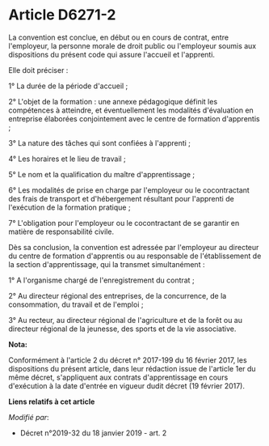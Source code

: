 # Article D6271-2

La convention est conclue, en début ou en cours de contrat, entre l'employeur, la personne morale de droit public ou
l'employeur soumis aux dispositions du présent code qui assure l'accueil et l'apprenti.

Elle doit préciser :

1° La durée de la période d'accueil ;

2° L'objet de la formation : une annexe pédagogique définit les compétences à atteindre, et éventuellement les modalités
d'évaluation en entreprise élaborées conjointement avec le centre de formation d'apprentis ;

3° La nature des tâches qui sont confiées à l'apprenti ;

4° Les horaires et le lieu de travail ;

5° Le nom et la qualification du maître d'apprentissage ;

6° Les modalités de prise en charge par l'employeur ou le cocontractant des frais de transport et d'hébergement résultant
pour l'apprenti de l'exécution de la formation pratique ;

7° L'obligation pour l'employeur ou le cocontractant de se garantir en matière de responsabilité civile.

Dès sa conclusion, la convention est adressée par l'employeur au directeur du centre de formation d'apprentis ou au
responsable de l'établissement de la section d'apprentissage, qui la transmet simultanément :

1° A l'organisme chargé de l'enregistrement du contrat ;

2° Au directeur régional des entreprises, de la concurrence, de la consommation, du travail et de l'emploi ;

3° Au recteur, au directeur régional de l'agriculture et de la forêt ou au directeur régional de la jeunesse, des sports et
de la vie associative.

**Nota:**

Conformément à l'article 2 du décret n° 2017-199 du 16 février 2017, les dispositions du présent article, dans leur rédaction
issue de l'article 1er du même décret, s'appliquent aux contrats d'apprentissage en cours d'exécution à la date d'entrée en
vigueur dudit décret (19 février 2017).

**Liens relatifs à cet article**

_Modifié par_:

  - Décret n°2019-32 du 18 janvier 2019 - art. 2
